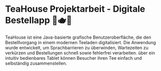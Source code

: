 # TeaHouse Projektarbeit - Digitale Bestellapp 🍵🫖🧋
TeaHouse ist eine Java-basierte grafische Benutzeroberfläche, die den Bestelllvorgang in einem modernen Teeladen digitalisiert.
Die Anwendung wurde entwickelt, um Sprachbarrieren zu überwinden, Wartezeiten zu verkürzen und Bestellungen schnell sowie fehlerfrei verarbeiten.
über ein intuitiv bedienbares Tablet können Besucher ihren Tee einfach und selbständig zusammenstellen.

